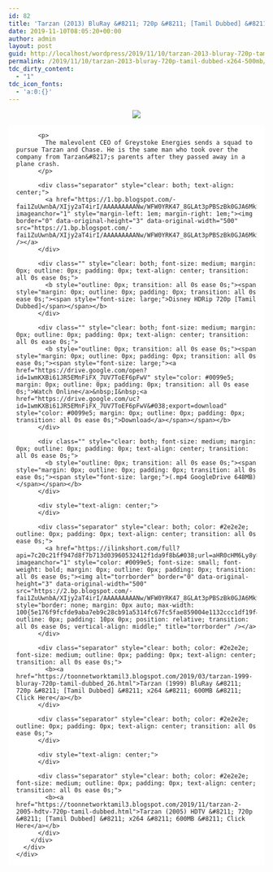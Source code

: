 ```yaml
---
id: 82
title: 'Tarzan (2013) BluRay &#8211; 720p &#8211; [Tamil Dubbed] &#8211; x264 &#8211; 500MB'
date: 2019-11-10T08:05:20+00:00
author: admin
layout: post
guid: http://localhost/wordpress/2019/11/10/tarzan-2013-bluray-720p-tamil-dubbed-x264-500mb/
permalink: /2019/11/10/tarzan-2013-bluray-720p-tamil-dubbed-x264-500mb/
tdc_dirty_content:
  - "1"
tdc_icon_fonts:
  - 'a:0:{}'
---
```

<div dir="ltr" style="text-align: left;" trbidi="on">
  <div class="separator" style="clear: both; text-align: center;">
    <a href="https://1.bp.blogspot.com/-_5MwS7sumvk/XcfDtbp1QPI/AAAAAAAAA1M/F4IHN3pR3QUi0OCFysL6o5E67W4R4K3SwCLcBGAsYHQ/s1600/images.jpg" imageanchor="1" style="margin-left: 1em; margin-right: 1em;"><img border="0" data-original-height="417" data-original-width="739" src="https://1.bp.blogspot.com/-_5MwS7sumvk/XcfDtbp1QPI/AAAAAAAAA1M/F4IHN3pR3QUi0OCFysL6o5E67W4R4K3SwCLcBGAsYHQ/s1600/images.jpg" /></a>
  </div>
  
  <div class="mod" data-hveid="362" data-md="50" data-ved="0ahUKEwjtgezPlt_lAhWd6XMBHbAlDIoQkCkI6gIwKg" lang="en-IN" style="background-color: white; clear: none; color: #222222; font-family: arial, sans-serif; font-size: 14px; padding-left: 15px; padding-right: 15px;">
    <div class="PZPZlf hb8SAc" data-attrid="description" data-hveid="363" data-ved="0ahUKEwjtgezPlt_lAhWd6XMBHbAlDIoQziAI6wIoADAq" style="margin: 13px 0px; overflow: hidden;">
      <div class="r-iEj0yXbMxbdY" jsl="$t t-oF0h478wPRI;$x 0;">
        <div class="kno-rdesc r-iAkAsiHFkC9I" data-rtid="iAkAsiHFkC9I" jsaction="sngtp:r.Eddvt4h-GI8;tp_btn:r.Eddvt4h-GI8" jsl="$t t-JgTEvN6zUII;$x 0;">
          <h2 class="bNg8Rb" style="clip: rect(1px, 1px, 1px, 1px); height: 1px; margin: 0px; overflow: hidden; padding: 0px; position: absolute; white-space: nowrap; width: 1px; z-index: -1000;">
            Description
          </h2>
          
          <p>
            The malevolent CEO of Greystoke Energies sends a squad to pursue Tarzan and Chase. He is the same man who took over the company from Tarzan&#8217;s parents after they passed away in a plane crash.
          </p>
          
          <div class="separator" style="clear: both; text-align: center;">
            <a href="https://1.bp.blogspot.com/-fai1ZuUwnbA/XIjy2aT4irI/AAAAAAAAANw/WFW0YRK47_8GLAt3pPBSzBk0GJA6Mk5fgCPcBGAYYCw/s1600/torrborder.gif" imageanchor="1" style="margin-left: 1em; margin-right: 1em;"><img border="0" data-original-height="3" data-original-width="500" src="https://1.bp.blogspot.com/-fai1ZuUwnbA/XIjy2aT4irI/AAAAAAAAANw/WFW0YRK47_8GLAt3pPBSzBk0GJA6Mk5fgCPcBGAYYCw/s1600/torrborder.gif" /></a>
          </div>
          
          <div class="" style="clear: both; font-size: medium; margin: 0px; outline: 0px; padding: 0px; text-align: center; transition: all 0s ease 0s;">
            <b style="outline: 0px; transition: all 0s ease 0s;"><span style="margin: 0px; outline: 0px; padding: 0px; transition: all 0s ease 0s;"><span style="font-size: large;">Disney HDRip 720p [Tamil Dubbed]</span></span></b>
          </div>
          
          <div class="" style="clear: both; font-size: medium; margin: 0px; outline: 0px; padding: 0px; text-align: center; transition: all 0s ease 0s;">
            <b style="outline: 0px; transition: all 0s ease 0s;"><span style="margin: 0px; outline: 0px; padding: 0px; transition: all 0s ease 0s;"><span style="font-size: large;"><a href="https://drive.google.com/open?id=1wmKXBi61JR5EMnFiFX_7UV7ToEF6pFwV" style="color: #0099e5; margin: 0px; outline: 0px; padding: 0px; transition: all 0s ease 0s;">Watch Online</a>&nbsp;I&nbsp;<a href="https://drive.google.com/uc?id=1wmKXBi61JR5EMnFiFX_7UV7ToEF6pFwV&#038;export=download" style="color: #0099e5; margin: 0px; outline: 0px; padding: 0px; transition: all 0s ease 0s;">Download</a></span></span></b>
          </div>
          
          <div class="" style="clear: both; font-size: medium; margin: 0px; outline: 0px; padding: 0px; text-align: center; transition: all 0s ease 0s;">
            <b style="outline: 0px; transition: all 0s ease 0s;"><span style="margin: 0px; outline: 0px; padding: 0px; transition: all 0s ease 0s;"><span style="font-size: large;">(.mp4 GoogleDrive 648MB)</span></span></b>
          </div>
          
          <div style="text-align: center;">
          </div>
          
          <div class="separator" style="clear: both; color: #2e2e2e; outline: 0px; padding: 0px; text-align: center; transition: all 0s ease 0s;">
            <a href="https://ilinkshort.com/full?api=7c20c21ff947d8f7b713d03960532412f1da9f8b&#038;url=aHR0cHM6Ly8yLmJwLmJsb2dzcG90LmNvbS8tZmFpMVp1VXduYkEvWElqeTJhVDRpckkvQUFBQUFBQUFBTncvV0ZXMFlSSzQ3XzhHTEF0M3BQQlN6QmswR0pBNk1rNWZnQ1BjQkdBWVlDdy9zMTYwMC90b3JyYm9yZGVyLmdpZg==&#038;type=2" imageanchor="1" style="color: #0099e5; font-size: small; font-weight: bold; margin: 0px; outline: 0px; padding: 0px; transition: all 0s ease 0s;"><img alt="torrborder" border="0" data-original-height="3" data-original-width="500" src="https://2.bp.blogspot.com/-fai1ZuUwnbA/XIjy2aT4irI/AAAAAAAAANw/WFW0YRK47_8GLAt3pPBSzBk0GJA6Mk5fgCPcBGAYYCw/s1600/torrborder.gif" style="border: none; margin: 0px auto; max-width: 100{5e176f9fcfde9aba7eb9c28cb91a5314fc67fc5fae859004e1132ccc1df19f4f}; outline: 0px; padding: 10px 0px; position: relative; transition: all 0s ease 0s; vertical-align: middle;" title="torrborder" /></a>
          </div>
          
          <div class="separator" style="clear: both; color: #2e2e2e; font-size: medium; outline: 0px; padding: 0px; text-align: center; transition: all 0s ease 0s;">
            <b><a href="https://toonnetworktamil3.blogspot.com/2019/03/tarzan-1999-bluray-720p-tamil-dubbed_26.html">Tarzan (1999) BluRay &#8211; 720p &#8211; [Tamil Dubbed] &#8211; x264 &#8211; 600MB &#8211; Click Here</a></b>
          </div>
          
          <div class="separator" style="clear: both; color: #2e2e2e; outline: 0px; padding: 0px; text-align: center; transition: all 0s ease 0s;">
          </div>
          
          <div style="text-align: center;">
          </div>
          
          <div class="separator" style="clear: both; color: #2e2e2e; font-size: medium; outline: 0px; padding: 0px; text-align: center; transition: all 0s ease 0s;">
            <b><a href="https://toonnetworktamil3.blogspot.com/2019/11/tarzan-2-2005-hdtv-720p-tamil-dubbed.html">Tarzan (2005) HDTV &#8211; 720p &#8211; [Tamil Dubbed] &#8211; x264 &#8211; 600MB &#8211; Click Here</a></b>
          </div>
        </div>
      </div>
    </div>
  </div>
</div>